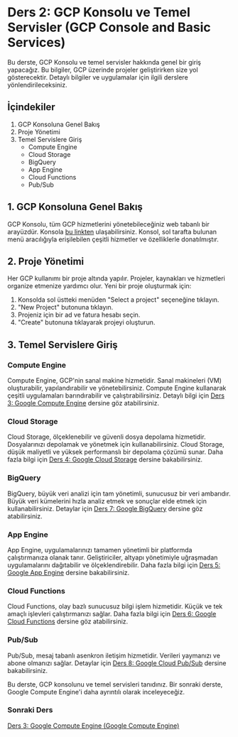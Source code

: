 # Ders 2: GCP Konsolu ve Temel Servisler (GCP Console and Basic Services)

Bu derste, GCP Konsolu ve temel servisler hakkında genel bir giriş yapacağız. Bu bilgiler, GCP üzerinde projeler geliştirirken size yol gösterecektir. Detaylı bilgiler ve uygulamalar için ilgili derslere yönlendirileceksiniz.

## İçindekiler

1. GCP Konsoluna Genel Bakış
2. Proje Yönetimi
3. Temel Servislere Giriş
    - Compute Engine
    - Cloud Storage
    - BigQuery
    - App Engine
    - Cloud Functions
    - Pub/Sub

## 1. GCP Konsoluna Genel Bakış

GCP Konsolu, tüm GCP hizmetlerini yönetebileceğiniz web tabanlı bir arayüzdür. Konsola [bu linkten](https://console.cloud.google.com/) ulaşabilirsiniz. Konsol, sol tarafta bulunan menü aracılığıyla erişilebilen çeşitli hizmetler ve özelliklerle donatılmıştır.

## 2. Proje Yönetimi

Her GCP kullanımı bir proje altında yapılır. Projeler, kaynakları ve hizmetleri organize etmenize yardımcı olur. Yeni bir proje oluşturmak için:

1. Konsolda sol üstteki menüden "Select a project" seçeneğine tıklayın.
2. "New Project" butonuna tıklayın.
3. Projeniz için bir ad ve fatura hesabı seçin.
4. "Create" butonuna tıklayarak projeyi oluşturun.

## 3. Temel Servislere Giriş

### Compute Engine

Compute Engine, GCP'nin sanal makine hizmetidir. Sanal makineleri (VM) oluşturabilir, yapılandırabilir ve yönetebilirsiniz. Compute Engine kullanarak çeşitli uygulamaları barındırabilir ve çalıştırabilirsiniz. Detaylı bilgi için [Ders 3: Google Compute Engine](./ders3) dersine göz atabilirsiniz.

### Cloud Storage

Cloud Storage, ölçeklenebilir ve güvenli dosya depolama hizmetidir. Dosyalarınızı depolamak ve yönetmek için kullanabilirsiniz. Cloud Storage, düşük maliyetli ve yüksek performanslı bir depolama çözümü sunar. Daha fazla bilgi için [Ders 4: Google Cloud Storage](./ders4) dersine bakabilirsiniz.

### BigQuery

BigQuery, büyük veri analizi için tam yönetimli, sunucusuz bir veri ambarıdır. Büyük veri kümelerini hızla analiz etmek ve sonuçlar elde etmek için kullanabilirsiniz. Detaylar için [Ders 7: Google BigQuery](./ders7) dersine göz atabilirsiniz.

### App Engine

App Engine, uygulamalarınızı tamamen yönetimli bir platformda çalıştırmanıza olanak tanır. Geliştiriciler, altyapı yönetimiyle uğraşmadan uygulamalarını dağıtabilir ve ölçeklendirebilir. Daha fazla bilgi için [Ders 5: Google App Engine](./ders5) dersine bakabilirsiniz.

### Cloud Functions

Cloud Functions, olay bazlı sunucusuz bilgi işlem hizmetidir. Küçük ve tek amaçlı işlevleri çalıştırmanızı sağlar. Daha fazla bilgi için [Ders 6: Google Cloud Functions](./ders6) dersine göz atabilirsiniz.

### Pub/Sub

Pub/Sub, mesaj tabanlı asenkron iletişim hizmetidir. Verileri yaymanızı ve abone olmanızı sağlar. Detaylar için [Ders 8: Google Cloud Pub/Sub](./ders8) dersine bakabilirsiniz.

Bu derste, GCP konsolunu ve temel servisleri tanıdınız. Bir sonraki derste, Google Compute Engine'i daha ayrıntılı olarak inceleyeceğiz.

### Sonraki Ders

[Ders 3: Google Compute Engine (Google Compute Engine)](./ders3)
